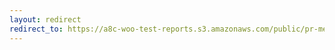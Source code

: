 ```yaml
---
layout: redirect
redirect_to: https://a8c-woo-test-reports.s3.amazonaws.com/public/pr-merge/39476/e2e/index.html
---
```

